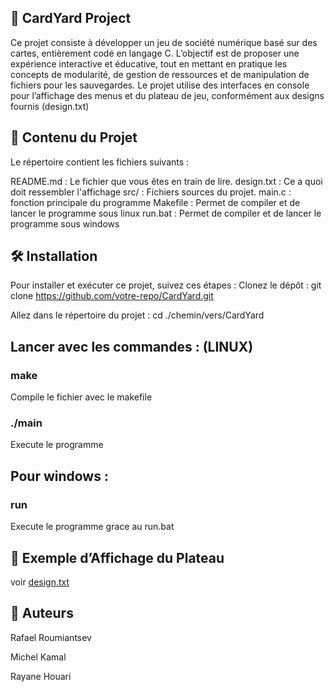 ## 🎴 CardYard Project
Ce projet consiste à développer un jeu de société numérique basé sur des cartes, entièrement codé en langage C. L’objectif est de proposer une expérience interactive et éducative, tout en mettant en pratique les concepts de modularité, de gestion de ressources et de manipulation de fichiers pour les sauvegardes.
Le projet utilise des interfaces en console pour l’affichage des menus et du plateau de jeu, conformément aux designs fournis (design.txt)

## 📁 Contenu du Projet
Le répertoire contient les fichiers suivants :

README.md : Le fichier que vous êtes en train de lire.
design.txt : Ce a quoi doit ressembler l'affichage
src/ : Fichiers sources du projet.
main.c : fonction principale du programme
Makefile : Permet de compiler et de lancer le programme sous linux
run.bat : Permet de compiler et de lancer le programme sous windows


## 🛠️ Installation
Pour installer et exécuter ce projet, suivez ces étapes :
Clonez le dépôt :
git clone https://github.com/votre-repo/CardYard.git

Allez dans le répertoire du projet :
cd ./chemin/vers/CardYard

## Lancer avec les commandes : (LINUX)

### make
Compile le fichier avec le makefile


### ./main 
Execute le programme

## Pour windows : 

### run
Execute le programme grace au run.bat

## 📐 Exemple d’Affichage du Plateau
voir [design.txt](https://github.com/rafaelRoum/Project_CardYard/blob/main/design)

## 👥 Auteurs

Rafael Roumiantsev

Michel Kamal

Rayane Houari

